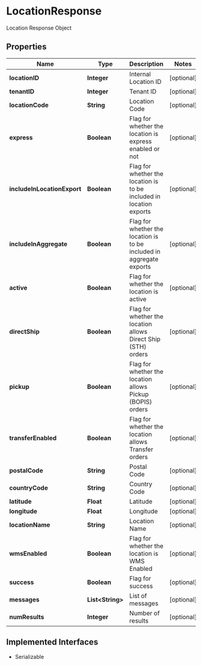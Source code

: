 

# LocationResponse

Location Response Object

## Properties

| Name | Type | Description | Notes |
|------------ | ------------- | ------------- | -------------|
|**locationID** | **Integer** | Internal Location ID |  [optional] |
|**tenantID** | **Integer** | Tenant ID |  [optional] |
|**locationCode** | **String** | Location Code |  [optional] |
|**express** | **Boolean** | Flag for whether the location is express enabled or not |  [optional] |
|**includeInLocationExport** | **Boolean** | Flag for whether the location is to be included in location exports |  [optional] |
|**includeInAggregate** | **Boolean** | Flag for whether the location is to be included in aggregate exports |  [optional] |
|**active** | **Boolean** | Flag for whether the location is active |  [optional] |
|**directShip** | **Boolean** | Flag for whether the location allows Direct Ship (STH) orders |  [optional] |
|**pickup** | **Boolean** | Flag for whether the location allows Pickup (BOPIS) orders |  [optional] |
|**transferEnabled** | **Boolean** | Flag for whether the location allows Transfer orders |  [optional] |
|**postalCode** | **String** | Postal Code |  [optional] |
|**countryCode** | **String** | Country Code |  [optional] |
|**latitude** | **Float** | Latitude |  [optional] |
|**longitude** | **Float** | Longitude |  [optional] |
|**locationName** | **String** | Location Name |  [optional] |
|**wmsEnabled** | **Boolean** | Flag for whether the location is WMS Enabled |  [optional] |
|**success** | **Boolean** | Flag for success |  [optional] |
|**messages** | **List&lt;String&gt;** | List of messages |  [optional] |
|**numResults** | **Integer** | Number of results |  [optional] |


## Implemented Interfaces

* Serializable


